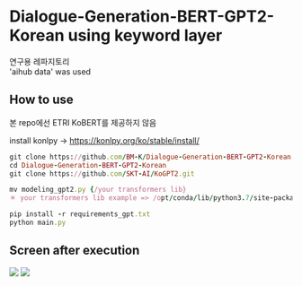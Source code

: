 # Dialogue-Generation-BERT-GPT2-Korean using keyword layer
연구용 레파지토리 <br>
'aihub data' was used

## How to use
본 repo에선 ETRI KoBERT를 제공하지 않음

install konlpy -> https://konlpy.org/ko/stable/install/
```ruby
git clone https://github.com/BM-K/Dialogue-Generation-BERT-GPT2-Korean.git
cd Dialogue-Generation-BERT-GPT2-Korean
git clone https://github.com/SKT-AI/KoGPT2.git

mv modeling_gpt2.py {/your transformers lib}
＊ your transformers lib example => /opt/conda/lib/python3.7/site-packages/transformers/

pip install -r requirements_gpt.txt
python main.py
```

## Screen after execution
<img src = "https://user-images.githubusercontent.com/55969260/88027255-f0ce0d00-cb71-11ea-9cfe-8f5849acb0c9.png">
<img src = "https://user-images.githubusercontent.com/55969260/88027416-2ecb3100-cb72-11ea-9918-921ca5a7dd0f.png">
